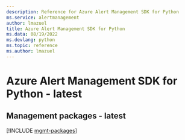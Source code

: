 ```yaml
---
description: Reference for Azure Alert Management SDK for Python
ms.service: alertmanagement
author: lmazuel
title: Azure Alert Management SDK for Python
ms.data: 08/19/2022
ms.devlang: python
ms.topic: reference
ms.author: lmazuel
---
```

# Azure Alert Management SDK for Python - latest

## Management packages - latest
[!INCLUDE [mgmt-packages](alert-management-mgmt-index.md)]